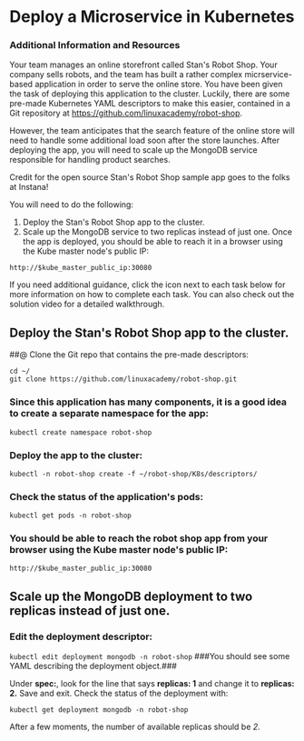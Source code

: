 # Deploy a Microservice in Kubernetes
### Additional Information and Resources
Your team manages an online storefront called Stan's Robot Shop. Your company sells robots, and the team has built a rather complex micrservice-based application in order to serve the online store. You have been given the task of deploying this application to the cluster. Luckily, there are some pre-made Kubernetes YAML descriptors to make this easier, contained in a Git repository at https://github.com/linuxacademy/robot-shop.

However, the team anticipates that the search feature of the online store will need to handle some additional load soon after the store launches. After deploying the app, you will need to scale up the MongoDB service responsible for handling product searches.

Credit for the open source Stan's Robot Shop sample app goes to the folks at Instana!

You will need to do the following:

1. Deploy the Stan's Robot Shop app to the cluster.
2. Scale up the MongoDB service to two replicas instead of just one.
Once the app is deployed, you should be able to reach it in a browser using the Kube master node's public IP: 
```
http://$kube_master_public_ip:30080
```

If you need additional guidance, click the icon next to each task below for more information on how to complete each task. You can also check out the solution video for a detailed walkthrough.


## Deploy the Stan's Robot Shop app to the cluster.

##@ Clone the Git repo that contains the pre-made descriptors:
```
cd ~/
git clone https://github.com/linuxacademy/robot-shop.git
```
### Since this application has many components, it is a good idea to create a separate namespace for the app:
```kubectl create namespace robot-shop```
### Deploy the app to the cluster:
```kubectl -n robot-shop create -f ~/robot-shop/K8s/descriptors/```
### Check the status of the application's pods:
```kubectl get pods -n robot-shop```
### You should be able to reach the robot shop app from your browser using the Kube master node's public IP:  
```http://$kube_master_public_ip:30080```

## Scale up the MongoDB deployment to two replicas instead of just one.
### Edit the deployment descriptor:
```kubectl edit deployment mongodb -n robot-shop```
###You should see some YAML describing the deployment object.###

Under **spec:**, look for the line that says **replicas: 1** and change it to **replicas: 2.**
Save and exit.
Check the status of the deployment with:
```
kubectl get deployment mongodb -n robot-shop
```
After a few moments, the number of available replicas should be *2*.